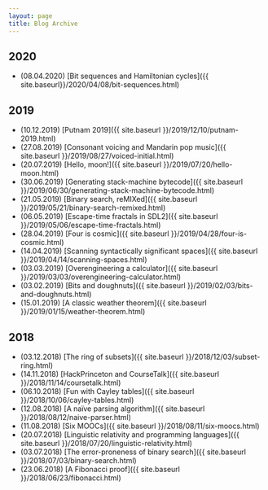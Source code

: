 ```yaml
---
layout: page
title: Blog Archive
---
```

## 2020
- (08.04.2020) [Bit sequences and Hamiltonian cycles]({{ site.baseurl}}/2020/04/08/bit-sequences.html)


## 2019
- (10.12.2019) [Putnam 2019]({{ site.baseurl }}/2019/12/10/putnam-2019.html)
- (27.08.2019) [Consonant voicing and Mandarin pop music]({{ site.baseurl }}/2019/08/27/voiced-initial.html)
- (20.07.2019) [Hello, moon!]({{ site.baseurl }}/2019/07/20/hello-moon.html)
- (30.06.2019) [Generating stack-machine bytecode]({{ site.baseurl }}/2019/06/30/generating-stack-machine-bytecode.html)
- (21.05.2019) [Binary search, reMIXed]({{ site.baseurl }}/2019/05/21/binary-search-remixed.html)
- (06.05.2019) [Escape-time fractals in SDL2]({{ site.baseurl }}/2019/05/06/escape-time-fractals.html)
- (28.04.2019) [Four is cosmic]({{ site.baseurl }}/2019/04/28/four-is-cosmic.html)
- (14.04.2019) [Scanning syntactically significant spaces]({{ site.baseurl }}/2019/04/14/scanning-spaces.html)
- (03.03.2019) [Overengineering a calculator]({{ site.baseurl }}/2019/03/03/overengineering-calculator.html)
- (03.02.2019) [Bits and doughnuts]({{ site.baseurl }}/2019/02/03/bits-and-doughnuts.html)
- (15.01.2019) [A classic weather theorem]({{ site.baseurl }}/2019/01/15/weather-theorem.html)

## 2018
- (03.12.2018) [The ring of subsets]({{ site.baseurl }}/2018/12/03/subset-ring.html)
- (14.11.2018) [HackPrinceton and CourseTalk]({{ site.baseurl }}/2018/11/14/coursetalk.html)
- (06.10.2018) [Fun with Cayley tables]({{ site.baseurl }}/2018/10/06/cayley-tables.html)
- (12.08.2018) [A naïve parsing algorithm]({{ site.baseurl }}/2018/08/12/naive-parser.html)
- (11.08.2018) [Six MOOCs]({{ site.baseurl }}/2018/08/11/six-moocs.html)
- (20.07.2018) [Linguistic relativity and programming languages]({{ site.baseurl }}/2018/07/20/linguistic-relativity.html)
- (03.07.2018) [The error-proneness of binary search]({{ site.baseurl }}/2018/07/03/binary-search.html)
- (23.06.2018) [A Fibonacci proof]({{ site.baseurl }}/2018/06/23/fibonacci.html)
